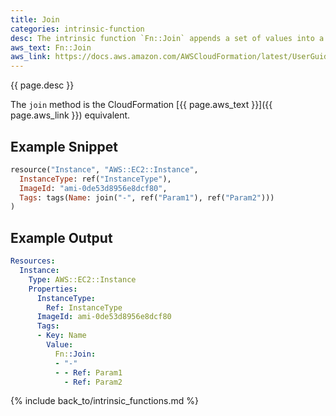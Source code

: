 ```yaml
---
title: Join
categories: intrinsic-function
desc: The intrinsic function `Fn::Join` appends a set of values into a single value, separated by the specified delimiter. If a delimiter is the empty string, the set of values are concatenated with no delimiter.
aws_text: Fn::Join
aws_link: https://docs.aws.amazon.com/AWSCloudFormation/latest/UserGuide/intrinsic-function-reference-join.html
---
```


{{ page.desc }}

The `join` method is the CloudFormation [{{ page.aws_text }}]({{ page.aws_link }}) equivalent.

## Example Snippet

```ruby
resource("Instance", "AWS::EC2::Instance",
  InstanceType: ref("InstanceType"),
  ImageId: "ami-0de53d8956e8dcf80",
  Tags: tags(Name: join("-", ref("Param1"), ref("Param2")))
)
```

## Example Output

```yaml
Resources:
  Instance:
    Type: AWS::EC2::Instance
    Properties:
      InstanceType:
        Ref: InstanceType
      ImageId: ami-0de53d8956e8dcf80
      Tags:
      - Key: Name
        Value:
          Fn::Join:
          - "-"
          - - Ref: Param1
            - Ref: Param2
```

{% include back_to/intrinsic_functions.md %}


